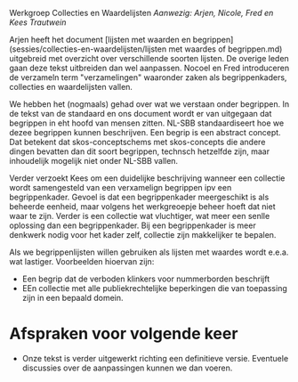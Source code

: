 Werkgroep Collecties en Waardelijsten
*Aanwezig: Arjen, Nicole, Fred en Kees Trautwein*

Arjen heeft het document [lijsten met waarden en begrippen](sessies/collecties-en-waardelijsten/lijsten met waardes of begrippen.md) uitgebreid met overzicht over verschillende soorten lijsten.
De overige leden gaan deze tekst uitbreiden dan wel aanpassen. Nocoel en Fred introduceren de verzameln term "verzamelingen" waaronder zaken als begrippenkaders, collecties en waardelijsten vallen.

We hebben het (nogmaals) gehad over wat we verstaan onder begrippen. In de tekst van de standaard en ons document wordt er van uitgegaan dat begrippen in eht hoofd van mensen zitten. NL-SBB standaardiseert hoe we dezee begrippen kunnen beschrijven. 
Een begrip is een abstract concept. Dat betekent dat skos-conceptschems met skos-concepts die andere dingen bevatten dan dit soort begrippen, technsch hetzelfde zijn, maar inhoudelijk mogelijk niet onder NL-SBB vallen.

Verder verzoekt Kees om een duidelijke beschrijving wanneer een collectie wordt samengesteld van een verxamelign begrippen ipv een begrippenkader. Gevoel is dat een begrippenkader meergeschikt is als beheerde eenheid, maar volgens het werkgreoepje beheer hoeft dat niet waar te zijn. 
Verder is een collectie wat vluchtiger, wat meer een senlle oplossing dan een begrippenkader. Bij een begrippenkader is meer denkwerk nodig voor het kader zelf, collectie zijn makkelijker te bepalen.

Als we begrippenlijsten willen gebruiken als lijsten met waardes wordt e.e.a. wat lastiger. Voorbeelden hioervan zijn:
- Een begrip dat de verboden klinkers voor nummerborden beschrijft
- EEn collectie met alle publiekrechtelijke beperkingen die van toepassing zijn in een bepaald domein.

# Afspraken voor volgende keer
- Onze tekst is verder uitgewerkt richting een definitieve versie. Eventuele discussies over de aanpassingen kunnen we dan voeren.

